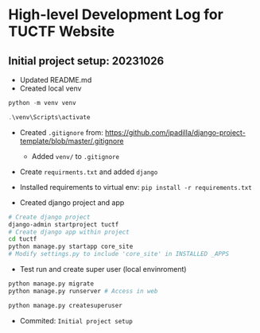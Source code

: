 # High-level Development Log for TUCTF Website

## Initial project setup: 20231026

- Updated README.md
- Created local venv

```powershell
python -m venv venv

.\venv\Scripts\activate
```

- Created `.gitignore` from: <https://github.com/jpadilla/django-project-template/blob/master/.gitignore>

    - Added `venv/` to `.gitignore`

- Create `requirments.txt` and added `django`
- Installed requirements to virtual env: `pip install -r requirements.txt`

- Created django project and app

```bash
# Create django project
django-admin startproject tuctf
# Create django app within project
cd tuctf
python manage.py startapp core_site
# Modify settings.py to include 'core_site' in INSTALLED _APPS
```

- Test run and create super user (local envinroment)

```bash
python manage.py migrate
python manage.py runserver # Access in web

python manage.py createsuperuser
```

- Commited: `Initial project setup`

